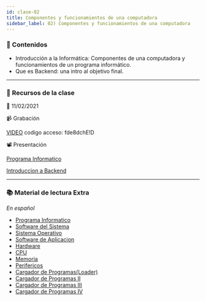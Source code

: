 ```yaml
---
id: clase-02
title: Componentes y funcionamientos de una computadora
sidebar_label: 02) Componentes y funcionamientos de una computadora
---
```




### 📝 Contenidos

- Introducción a la Informática: Componentes de una computadora y funcionamientos de un programa informático.
- Que es Backend: una intro al objetivo final.

---

### 🚀 Recursos de la clase

📆 11/02/2021

📹 Grabación

[VIDEO](https://us02web.zoom.us/rec/share/luphFyqJrgyRa13JnanHx9US1ZW22RoV58P_9ZtB2Iz6aBcO8zr5WpU1wHcUHxSS.A_8wkuebeDZykLCT)
codigo acceso: fde8dchE!D

📽 Presentación

[Programa Informatico](https://6ta-backend-online.adaitw.org/clases/02/PROGRAMA%20INFORMÁTICO.pdf)

[Introduccion a Backend](https://6ta-backend-online.adaitw.org/clases/02/Introduccion%20a%20Backend%20v20210802_1819.pptx)


---

### 📚 Material de lectura Extra

_En español_

- [Programa Informatico](https://concepto.de/programa-informatico/#ixzz5tOVnOPS7)
- [Software del Sistema](https://concepto.de/software-de-sistema/#ixzz5tVI1VTwz)
- [Sistema Operativo](https://concepto.de/sistema-operativo/#ixzz5tVJEl2LJ)
- [Software de Aplicacion]("https://concepto.de/software-de-aplicacion/#ixzz5tVLpd6EI)
- [Hardware](https://concepto.de/hardware/#ixzz5tVSQT0qA)
- [CPU](https://concepto.de/cpu/#ixzz5tVW2bkjn)
- [Memoria](https://concepto.de/hardware/#ixzz5tVXDevm7)
- [Perifericos](https://concepto.de/hardware/#ixzz5tVXojwFY)
- [Cargador de Programas(Loader)](https://es.wikipedia.org/wiki/Cargador_de_programas)
- [Cargador de Programas II](http://arquitecturascomputadoras.blogspot.com/2017/08/cargador-de-programas-el-cargador-de.html)
- [Cargador de Programas III](http://programaciondesistemascargadores.blogspot.com)
- [Cargador de Programas IV](https://es.slideshare.net/MireyaMoralesHernandez/cargadores-14941212)